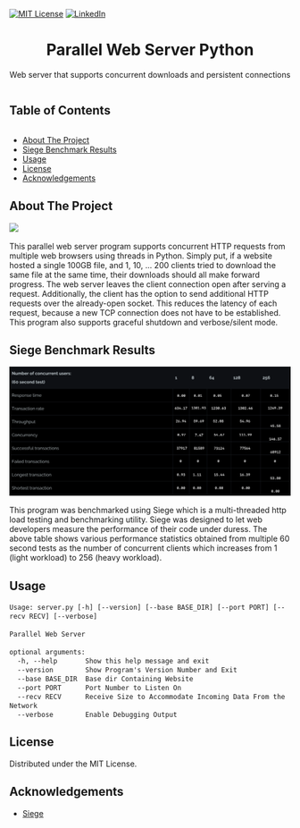 [![MIT License][license-shield]][license-url]
[![LinkedIn][linkedin-shield]][linkedin-url]
<br>

<h1 align='center'> Parallel Web Server Python </h1>
<p align='center'>Web server that supports concurrent downloads and persistent connections</p>
<summary><h2 style="display: inline-block">Table of Contents</h2></summary>

- [About The Project](#about)
- [Siege Benchmark Results](#benchmark)
- [Usage](#start)
- [License](#license)
- [Acknowledgements](#ack)

<h2 id='about'>About The Project</h2>
<img src='Screenshot.png'>
<p>This parallel web server program supports concurrent HTTP requests from multiple web browsers using threads in Python. Simply put, if a website hosted a single 100GB file, and 1, 10, ... 200 clients tried to download the same file at the same time, their downloads should all make forward progress. The web server leaves the client connection open after serving a request. Additionally, the client has the option to send additional HTTP requests over the already-open socket. This reduces the latency of each request, because a new TCP connection does not have to be established. This program also supports graceful shutdown and verbose/silent mode.</p>

<h2 id='benchmark'>Siege Benchmark Results</h2>
<img src='Benchmark.png'>
<p> This program was benchmarked using Siege which is a multi-threaded http load testing and benchmarking utility. Siege was designed to let web developers measure the performance of their code under duress. The above table shows various performance statistics obtained from multiple 60 second tests as the number of concurrent clients which increases from 1 (light workload) to 256 (heavy workload).</p>
<h2 id='start'>Usage</h2>

```
Usage: server.py [-h] [--version] [--base BASE_DIR] [--port PORT] [--recv RECV] [--verbose]

Parallel Web Server

optional arguments:
  -h, --help       Show this help message and exit
  --version        Show Program's Version Number and Exit
  --base BASE_DIR  Base dir Containing Website
  --port PORT      Port Number to Listen On
  --recv RECV      Receive Size to Accommodate Incoming Data From the Network
  --verbose        Enable Debugging Output
```

<h2 id='license'>License</h2>
<p>Distributed under the MIT License.</p>

<h2 id='ack'>Acknowledgements</h2>

* [Siege](https://www.joedog.org/siege-home/)


[license-shield]: https://img.shields.io/github/license/othneildrew/Best-README-Template.svg?style=for-the-badge
[license-url]: https://github.com/i0nics/parallel-web-server-python/blob/main/LICENSE
[linkedin-shield]: https://img.shields.io/badge/-LinkedIn-black.svg?style=for-the-badge&logo=linkedin&colorB=555
[linkedin-url]: https://linkedin.com/in/bikramce
